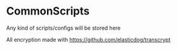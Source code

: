# CommonScripts
Any kind of scripts/configs will be stored here

All encryption made with https://github.com/elasticdog/transcrypt

